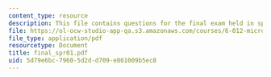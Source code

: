 ```yaml
---
content_type: resource
description: This file contains questions for the final exam held in spring 2001.
file: https://ol-ocw-studio-app-qa.s3.amazonaws.com/courses/6-012-microelectronic-devices-and-circuits-fall-2005/5d79e6bc79605d2dd709e861009b5ec8_final_spr01.pdf
file_type: application/pdf
resourcetype: Document
title: final_spr01.pdf
uid: 5d79e6bc-7960-5d2d-d709-e861009b5ec8
---
```

